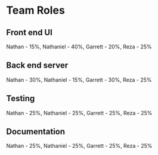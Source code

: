 # Team Roles

## Front end UI
Nathan - 15%, Nathaniel - 40%, Garrett - 20%, Reza - 25%

## Back end server
Nathan - 30%, Nathaniel - 15%, Garrett - 30%, Reza - 25%

## Testing
Nathan - 25%, Nathaniel - 25%, Garrett - 25%, Reza - 25%

## Documentation
Nathan - 25%, Nathaniel - 25%, Garrett - 25%, Reza - 25%
